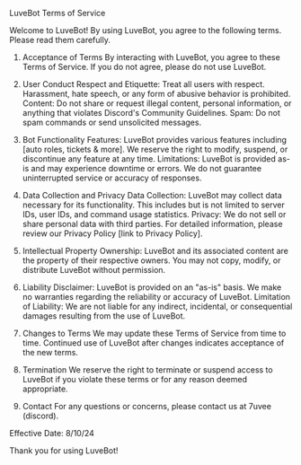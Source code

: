 LuveBot Terms of Service

Welcome to LuveBot! By using LuveBot, you agree to the following terms. Please read them carefully.

1. Acceptance of Terms
By interacting with LuveBot, you agree to these Terms of Service. If you do not agree, please do not use LuveBot.

2. User Conduct
Respect and Etiquette: Treat all users with respect. Harassment, hate speech, or any form of abusive behavior is prohibited.
Content: Do not share or request illegal content, personal information, or anything that violates Discord's Community Guidelines.
Spam: Do not spam commands or send unsolicited messages.
3. Bot Functionality
Features: LuveBot provides various features including [auto roles, tickets & more]. We reserve the right to modify, suspend, or discontinue any feature at any time.
Limitations: LuveBot is provided as-is and may experience downtime or errors. We do not guarantee uninterrupted service or accuracy of responses.
4. Data Collection and Privacy
Data Collection: LuveBot may collect data necessary for its functionality. This includes but is not limited to server IDs, user IDs, and command usage statistics.
Privacy: We do not sell or share personal data with third parties. For detailed information, please review our Privacy Policy [link to Privacy Policy].
5. Intellectual Property
Ownership: LuveBot and its associated content are the property of their respective owners. You may not copy, modify, or distribute LuveBot without permission.
6. Liability
Disclaimer: LuveBot is provided on an "as-is" basis. We make no warranties regarding the reliability or accuracy of LuveBot.
Limitation of Liability: We are not liable for any indirect, incidental, or consequential damages resulting from the use of LuveBot.
7. Changes to Terms
We may update these Terms of Service from time to time. Continued use of LuveBot after changes indicates acceptance of the new terms.

8. Termination
We reserve the right to terminate or suspend access to LuveBot if you violate these terms or for any reason deemed appropriate.

9. Contact
For any questions or concerns, please contact us at 7uvee (discord).

Effective Date: 8/10/24

Thank you for using LuveBot!
